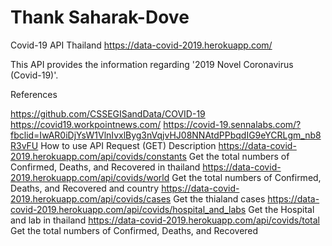 # Thank Saharak-Dove
Covid-19 API Thailand
https://data-covid-2019.herokuapp.com/

This API provides the information regarding '2019 Novel Coronavirus (Covid-19)'.

References

https://github.com/CSSEGISandData/COVID-19
https://covid19.workpointnews.com/
https://covid-19.sennalabs.com/?fbclid=IwAR0iDjYsW1VlnIvxlByg3nVqjvHJ08NNAtdPPbqdIG9eYCRLgm_nb8R3vFU
How to use API
Request (GET)	Description
https://data-covid-2019.herokuapp.com/api/covids/constants	Get the total numbers of Confirmed, Deaths, and Recovered in thailand
https://data-covid-2019.herokuapp.com/api/covids/world	Get the total numbers of Confirmed, Deaths, and Recovered and country
https://data-covid-2019.herokuapp.com/api/covids/cases	Get the thialand cases
https://data-covid-2019.herokuapp.com/api/covids/hospital_and_labs	Get the Hospital and lab in thailand
https://data-covid-2019.herokuapp.com/api/covids/total	Get the total numbers of Confirmed, Deaths, and Recovered
